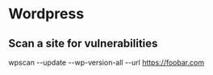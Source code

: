 # Wordpress

## Scan a site for vulnerabilities
wpscan --update --wp-version-all --url https://foobar.com
